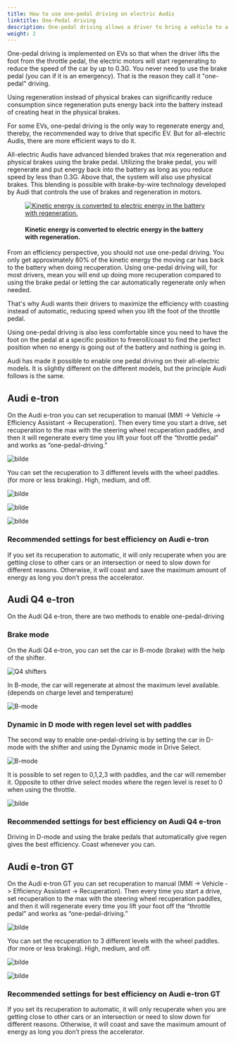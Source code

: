 ```yaml
---
title: How to use one-pedal driving on electric Audis
linktitle: One-Pedal driving
description: One-pedal driving allows a driver to bring a vehicle to a complete stop without using the brake pedal. One-pedal-driving is possible on all-electric Audis.
weight: 2
---
```

<!-- markdownlint-disable MD033 -->
One-pedal driving is implemented on EVs so that when the driver lifts the foot from the throttle pedal, the electric motors will start regenerating to reduce the speed of the car by up to 0.3G. You never need to use the brake pedal (you can if it is an emergency). That is the reason they call it "one-pedal" driving.

Using regeneration instead of physical brakes can significantly reduce consumption since regeneration puts energy back into the battery instead of creating heat in the physical brakes.

For some EVs, one-pedal driving is the only way to regenerate energy and, thereby, the recommended way to drive that specific EV. But for all-electric Audis, there are more efficient ways to do it.

All-electric Audis have advanced blended brakes that mix regeneration and physical brakes using the brake pedal. Utilizing the brake pedal, you will regenerate and put energy back into the battery as long as you reduce speed by less than 0.3G. Above that, the system will also use physical brakes. This blending is possible with brake-by-wire technology developed by Audi that controls the use of brakes and regeneration in motors.

<figure>
    <a href="https://media.electrichasgoneaudi.net/multimedia/guides/regen/recuperation.png">
        <img src="https://media.electrichasgoneaudi.net/multimedia/guides/regen/recuperations.png" alt="Kinetic energy is converted to electric energy in the battery with regeneration." title="Kinetic energy is converted to electric energy in the battery with regeneration.">
    </a>
    <figcaption><h4>Kinetic energy is converted to electric energy in the battery with regeneration.</h4></figcaption>
</figure>

From an efficiency perspective, you should not use one-pedal driving. You only get approximately 80% of the kinetic energy the moving car has back to the battery when doing recuperation. Using one-pedal driving will, for most drivers, mean you will end up doing more recuperation compared to using the brake pedal or letting the car automatically regenerate only when needed.

That's why Audi wants their drivers to maximize the efficiency with coasting instead of automatic, reducing speed when you lift the foot of the throttle pedal.

Using one-pedal driving is also less comfortable since you need to have the foot on the pedal at a specific position to freeroll/coast to find the perfect position when no energy is going out of the battery and nothing is going in.

Audi has made it possible to enable one pedal driving on their all-electric models. It is slightly different on the different models, but the principle Audi follows is the same.

## Audi e-tron

On the Audi e-tron you can set recuperation to manual (MMI -> Vehicle -> Efficiency Assistant -> Recuperation). Then every time you start a drive, set recuperation to the max with the steering wheel recuperation paddles, and then it will regenerate every time you lift your foot off the “throttle pedal” and works as “one-pedal-driving.”

![bilde](https://media.electrichasgoneaudi.net/multimedia/guides/onepedaldriving/recuperationmode.png "Recuperation mode")

You can set the recuperation to 3 different levels with the wheel paddles. (for more or less braking). High, medium, and off.

![bilde](https://media.electrichasgoneaudi.net/multimedia/guides/onepedaldriving/paddleleft.png "Left paddle to reduce regen.")

![bilde](https://media.electrichasgoneaudi.net/multimedia/guides/onepedaldriving/paddleright.png "Right paddle to increase regen.")

![bilde](https://media.electrichasgoneaudi.net/multimedia/guides/onepedaldriving/regenlevel.png "This shows how the regen is on 50% on max.")

### Recommended settings for best efficiency on Audi e-tron

If you set its recuperation to automatic, it will only recuperate when you are getting close to other cars or an intersection or need to slow down for different reasons. Otherwise, it will coast and save the maximum amount of energy as long you don’t press the accelerator.

## Audi Q4 e-tron

On the Audi Q4 e-tron, there are two methods to enable one-pedal-driving

### Brake mode

On the Audi Q4 e-tron, you can set the car in B-mode (brake) with the help of the shifter.

![Q4 shifters](https://media.electrichasgoneaudi.net/multimedia/guides/onepedaldriving/q4shifter.jpg "Gear shifter Audi Q4 with D/B mode")

In B-mode, the car will regenerate at almost the maximum level available. (depends on charge level and temperature)

![B-mode](https://media.electrichasgoneaudi.net/multimedia/guides/onepedaldriving/bmode.jpg "B-mode - when you remove the foot from the throttle pedal, the car regenerates")

### Dynamic in D mode with regen level set with paddles

The second way to enable one-pedal-driving is by setting the car in D-mode with the shifter and using the Dynamic mode in Drive Select.

![B-mode](https://media.electrichasgoneaudi.net/multimedia/guides/onepedaldriving/q4paddelss.jpg "Regen paddle on steering wheel")

It is possible to set regen to 0,1,2,3 with paddles, and the car will remember it. Opposite to other drive select modes where the regen level is reset to 0 when using the throttle.

![bilde](https://media.electrichasgoneaudi.net/multimedia/guides/onepedaldriving/regenlevelq4.jpg "The green bars to the right of the D show the regen level set in dynamic mode in drive select.")

### Recommended settings for best efficiency on Audi Q4 e-tron

Driving in D-mode and using the brake pedals that automatically give regen gives the best efficiency. Coast whenever you can.

## Audi e-tron GT

On the Audi e-tron GT you can set recuperation to manual (MMI -> Vehicle -> Efficiency Assistant -> Recuperation). Then every time you start a drive, set recuperation to the max with the steering wheel recuperation paddles, and then it will regenerate every time you lift your foot off the “throttle pedal” and works as “one-pedal-driving.”

![bilde](https://media.electrichasgoneaudi.net/multimedia/guides/onepedaldriving/recuperationmode.png "Recuperation mode")

You can set the recuperation to 3 different levels with the wheel paddles. (for more or less braking). High, medium, and off.

![bilde](https://media.electrichasgoneaudi.net/multimedia/guides/onepedaldriving/paddlegts.jpg "Right paddle to increase regen.")

![bilde](https://media.electrichasgoneaudi.net/multimedia/guides/onepedaldriving/regenlevel.png "This shows how the regen is on 50% on max.")

### Recommended settings for best efficiency on Audi e-tron GT

If you set its recuperation to automatic, it will only recuperate when you are getting close to other cars or an intersection or need to slow down for different reasons. Otherwise, it will coast and save the maximum amount of energy as long you don’t press the accelerator.
